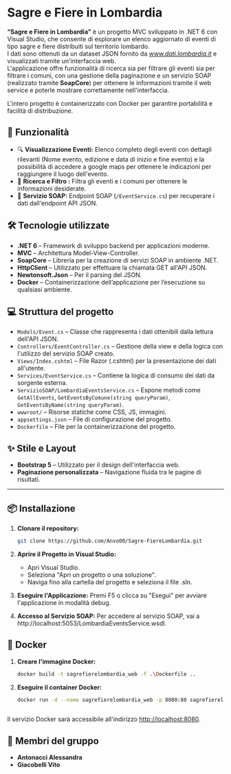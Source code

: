 
# Sagre e Fiere in Lombardia

**“Sagre e Fiere in Lombardia”** è un progetto MVC sviluppato in .NET 6 con Visual Studio, che consente di esplorare un elenco aggiornato di eventi di tipo sagre e fiere distribuiti sul territorio lombardo.  
I dati sono ottenuti da un dataset JSON fornito da *www.dati.lombardia.it* e visualizzati tramite un'interfaccia web.  
L'applicazione offre funzionalità di ricerca sia per filtrare gli eventi sia per filtrare i comuni, con una gestione della paginazione e un servizio SOAP (realizzato tramite **SoapCore**) per ottenere le informazioni tramite il web service e poterle mostrare correttamente nell'interfaccia.

L'intero progetto è containerizzato con Docker per garantire portabilità e facilità di distribuzione.


## 🚀 Funzionalità

- 🔍 **Visualizzazione Eventi:** Elenco completo degli eventi con dettagli rilevanti (Nome evento, edizione e data di inizio e fine evento) e la possibilità di accedere a google maps per ottenere le indicazioni per raggiungere il luogo dell'evento.
- 📑 **Ricerca e Filtro :** Filtra gli eventi e i comuni per ottenere le informazioni desiderate.
- 📡 **Servizio SOAP:** Endpoint SOAP (`/EventService.cs`) per recuperare i dati dall'endpoint API JSON.

## 🛠️ Tecnologie utilizzate

- **.NET 6** – Framework di sviluppo backend per applicazioni moderne.
- **MVC** – Architettura Model-View-Controller.
- **SoapCore** – Libreria per la creazione di servizi SOAP in ambiente .NET.
- **HttpClient** – Utilizzato per effettuare la chiamata GET all'API JSON.
- **Newtonsoft.Json** – Per il parsing del JSON.
- **Docker** – Containerizzazione dell’applicazione per l’esecuzione su qualsiasi ambiente.

## 💻 Struttura del progetto

- `Models/Event.cs` – Classe che rappresenta i dati ottenibili dalla lettura dell'API JSON.
- `Controllers/EventController.cs` – Gestione della view e della logica con l'utilizzo del servizio SOAP creato.
- `Views/Index.cshtml` – File Razor (.cshtml) per la presentazione dei dati all'utente.
- `Services/EventService.cs` – Contiene la logica di consumo dei dati da sorgente esterna.
- `ServizioSOAP/LombardiaEventsService.cs` – Espone metodi come `GetAllEvents`, `GetEventsByComune(string queryParam)`, `GetEventsByName(string queryParam)`.
- `wwwroot/` – Risorse statiche come CSS, JS, immagini.
- `appsettings.json` – File di configurazione del progetto.
- `Dockerfile` – File per la containerizzazione del progetto.

## ✨ Stile e Layout

- **Bootstrap 5** – Utilizzato per il design dell'interfaccia web.
- **Paginazione personalizzata** – Navigazione fluida tra le pagine di risultati.

---

## 📦 Installazione
   1. **Clonare il repository:**
      ```bash
      git clone https://github.com/Anvo00/Sagre-FiereLombardia.git
   2. **Aprire il Progetto in Visual Studio:**
      - Apri Visual Studio.
      - Seleziona "Apri un progetto o una soluzione".
      - Naviga fino alla cartella del progetto e seleziona il file .sln.
   
   3. **Eseguire l'Applicazione:**
   Premi F5 o clicca su "Esegui" per avviare l'applicazione in modalità debug.

   5. **Accesso al Servizio SOAP:**
   Per accedere al servizio SOAP, vai a http://localhost:5053/LombardiaEventsService.wsdl.

## 🐳 Docker
   1. **Creare l'immagine Docker:**
      ```bash
      docker build -t sagrefierelombardia_web -f .\Dockerfile ..
   2. **Eseguire il container Docker:**
      ```bash
      docker run -d --name sagrefierelombardia_web -p 8080:80 sagrefierelombardia_web
   
   Il servizio Docker sarà accessibile all'indirizzo [http://localhost:8080](http://localhost:8080).

## 🤝 Membri del gruppo
   - **Antonacci Alessandra**
   - **Giacobelli Vito**
